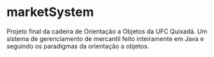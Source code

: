 # marketSystem
Projeto final da cadeira de Orientação a Objetos da UFC Quixadá. Um sistema de gerenciamento de mercantil feito inteiramente em Java e seguindo os paradigmas da orientação a objetos.
